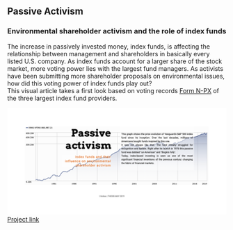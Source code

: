 ## Passive Activism 
### Environmental shareholder activism and the role of index funds

The increase in passively invested money, index funds, is affecting the relationship between management and shareholders in basically every listed U.S. company. As index funds account for a larger share of the stock market, more voting power lies with the largest fund managers. As activists have been submitting more shareholder proposals on environmental issues, how did this voting power of index funds play out? 
<br>
This visual article takes a first look based on voting records [Form N-PX](https://www.sec.gov/reportspubs/investor-publications/investorpubsmfproxyvotinghtm.html) of the three largest index fund providers. 

![image](Data/img/screensh.png)
[Project link](https://isver.github.io/mst/)
